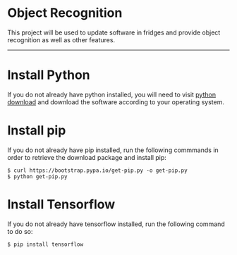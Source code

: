 Object Recognition<a name="TOP"></a>
===================
This project will be used to update software in fridges and provide object recognition as well as other features.
- - - - - - - - -

# Install Python
  If you do not already have python installed, you will need to visit [python download](https://www.python.org/downloads/) and download the software according to your operating system.

# Install pip
  If you do not already have pip installed, run the following commmands in order to retrieve the download package and install pip:

    $ curl https://bootstrap.pypa.io/get-pip.py -o get-pip.py
    $ python get-pip.py
    
# Install Tensorflow
  If you do not already have tensorflow installed, run the following command to do so:
  
    $ pip install tensorflow
  
